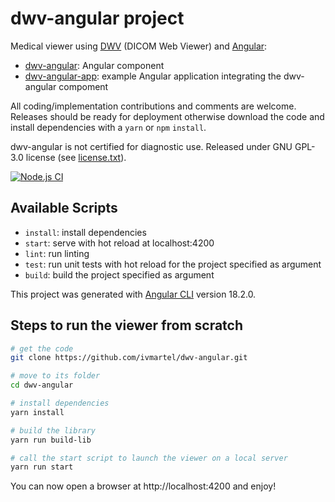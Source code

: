 # dwv-angular project

Medical viewer using [DWV](https://github.com/ivmartel/dwv) (DICOM Web Viewer) and [Angular](https://angular.io/):
 - [dwv-angular](./projects/dwv-angular): Angular component
 - [dwv-angular-app](./projects/dwv-angular-app): example Angular application integrating the dwv-angular compoment

All coding/implementation contributions and comments are welcome. Releases should be ready for deployment otherwise download the code and install dependencies with a `yarn` or `npm` `install`.

dwv-angular is not certified for diagnostic use. Released under GNU GPL-3.0 license (see [license.txt](license.txt)).

[![Node.js CI](https://github.com/ivmartel/dwv-angular/actions/workflows/nodejs-ci.yml/badge.svg)](https://github.com/ivmartel/dwv-angular/actions/workflows/nodejs-ci.yml)

## Available Scripts

 - `install`: install dependencies
 - `start`: serve with hot reload at localhost:4200
 - `lint`: run linting
 - `test`:  run unit tests with hot reload for the project specified as argument
 - `build`: build the project specified as argument

This project was generated with [Angular CLI](https://angular.dev/cli) version 18.2.0.

## Steps to run the viewer from scratch

```sh
# get the code
git clone https://github.com/ivmartel/dwv-angular.git

# move to its folder
cd dwv-angular

# install dependencies
yarn install

# build the library
yarn run build-lib

# call the start script to launch the viewer on a local server
yarn run start
```

You can now open a browser at http://localhost:4200 and enjoy!
